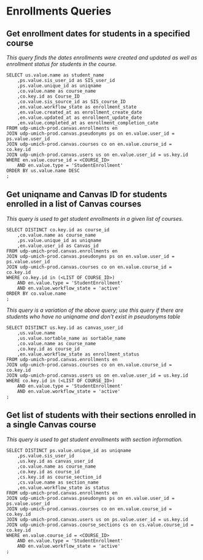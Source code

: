 # Enrollments Queries

## Get enrollment dates for students in a specified course

*This query finds the dates enrollments were created and updated as well as enrollment status for students in the course.*

```
SELECT us.value.name as student_name
    ,ps.value.sis_user_id as SIS_user_id
    ,ps.value.unique_id as uniqname
    ,co.value.name as course_name
    ,co.key.id as Course_ID
    ,co.value.sis_source_id as SIS_course_ID
    ,en.value.workflow_state as enrollment_state
    ,en.value.created_at as enrollment_create_date
    ,en.value.updated_at as enrollment_update_date
    ,en.value.completed_at as enrollment_completion_cate
FROM udp-umich-prod.canvas.enrollments en
JOIN udp-umich-prod.canvas.pseudonyms ps on en.value.user_id = ps.value.user_id
JOIN udp-umich-prod.canvas.courses co on en.value.course_id = co.key.id
JOIN udp-umich-prod.canvas.users us on en.value.user_id = us.key.id
WHERE en.value.course_id = <COURSE_ID>
    AND en.value.type = 'StudentEnrollment'
ORDER BY us.value.name DESC
;
```

## Get uniqname and Canvas ID for students enrolled in a list of Canvas courses

*This query is used to get student enrollments in a given list of courses.*

```
SELECT DISTINCT co.key.id as course_id
    ,co.value.name as course_name
    ,ps.value.unique_id as uniqname
    ,en.value.user_id as Canvas_id
FROM udp-umich-prod.canvas.enrollments en
JOIN udp-umich-prod.canvas.pseudonyms ps on en.value.user_id = ps.value.user_id
JOIN udp-umich-prod.canvas.courses co on en.value.course_id = co.key.id
WHERE co.key.id in (<LIST OF COURSE_ID>)
    AND en.value.type = 'StudentEnrollment'
    AND en.value.workflow_state = 'active'
ORDER BY co.value.name
;
```

*This query is a variation of the above query; use this query if there are students who have no uniqname and don't exist in pseudonyms table*
```
SELECT DISTINCT us.key.id as canvas_user_id
    ,us.value.name
    ,us.value.sortable_name as sortable_name
    ,co.value.name as course_name
    ,co.key.id as course_id
    ,en.value.workflow_state as enrollment_status
FROM udp-umich-prod.canvas.enrollments en
JOIN udp-umich-prod.canvas.courses co on en.value.course_id = co.key.id
JOIN udp-umich-prod.canvas.users us on en.value.user_id = us.key.id
WHERE co.key.id in (<LIST OF COURSE_ID>)
    AND en.value.type = 'StudentEnrollment'
    AND en.value.workflow_state = 'active'
;
```

## Get list of students with their sections enrolled in a single Canvas course

*This query is used to get student enrollments with section information.*

```
SELECT DISTINCT ps.value.unique_id as uniqname
    ,ps.value.sis_user_id
    ,us.key.id as canvas_user_id
    ,co.value.name as course_name
    ,co.key.id as course_id
    ,cs.key.id as course_section_id
    ,cs.value.name as section_name
    ,en.value.workflow_state as status
FROM udp-umich-prod.canvas.enrollments en
JOIN udp-umich-prod.canvas.pseudonyms ps on en.value.user_id = ps.value.user_id
JOIN udp-umich-prod.canvas.courses co on en.value.course_id = co.key.id
JOIN udp-umich-prod.canvas.users us on ps.value.user_id = us.key.id
JOIN udp-umich-prod.canvas.course_sections cs on cs.value.course_id = co.key.id
WHERE en.value.course_id = <COURSE_ID>
    AND en.value.type = 'StudentEnrollment'
    AND en.value.workflow_state = 'active'
;
    